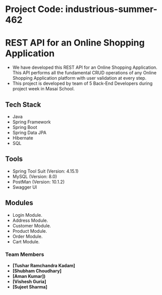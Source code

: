 # Project Code: industrious-summer-462
# REST API for an Online Shopping Application

- We have developed this REST API for an Online Shopping Application. This API performs all the fundamental CRUD operations of any Online Shopping Application platform with user validation at every step.
- This project is developed by team of 5 Back-End Developers during project week in Masai School.

## Tech Stack

- Java
- Spring Framework
- Spring Boot
- Spring Data JPA
- Hibernate
- SQL

## Tools

- Spring Tool Suit (Version: 4.15.1)
- MySQL (Version: 8.0)
- PostMan (Version: 10.1.2)
- Swagger UI

## Modules

- Login Module.
- Address Module.
- Customer Module.
- Product Module.
- Order Module.
- Cart Module.



### Team Members

- **[Tushar Ramchandra Kadam]** 
- **[Shubham Choudhary]**
- **[Aman Kumar])**
- **[Vishesh Guria]**
- **[Sujeet Sharma]**
